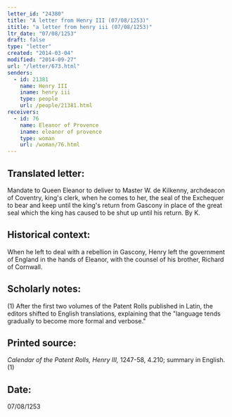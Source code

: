```yaml
---
letter_id: "24380"
title: "A letter from Henry III (07/08/1253)"
ititle: "a letter from henry iii (07/08/1253)"
ltr_date: "07/08/1253"
draft: false
type: "letter"
created: "2014-03-04"
modified: "2014-09-27"
url: "/letter/673.html"
senders:
  - id: 21381
    name: Henry III
    iname: henry iii
    type: people
    url: /people/21381.html
receivers:
  - id: 76
    name: Eleanor of Provence
    iname: eleanor of provence
    type: woman
    url: /woman/76.html
---
```

<h2> Translated letter:</h2>Mandate to Queen Eleanor to deliver to Master W. de Kilkenny, archdeacon of Coventry, king's clerk, when he comes to her, the seal of the Exchequer to bear and keep until the king's return from Gascony in place of the great seal which the king has caused to be shut up until his return.  By K.
<h2 class="mt-4"> Historical context:</h2>When he left to deal with a rebellion in Gascony, Henry left the government of England in the hands of Eleanor, with the counsel of his brother, Richard of Cornwall.
<h2 class="mt-4"> Scholarly notes:</h2>(1) After the first two volumes of the Patent Rolls published in Latin, the editors shifted to English translations, explaining that the "language tends gradually to become more formal and verbose."
<h2 class="mt-4"> Printed source:</h2><p><em>Calendar of the Patent Rolls, Henry III,</em> 1247-58, 4.210; summary in English.(1)</p><h2 class="mt-4"> Date:</h2>07/08/1253